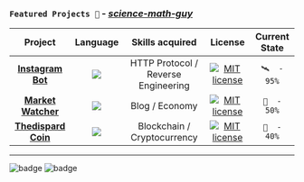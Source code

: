 ### ``` Featured Projects 🦈 ``` - _**[science-math-guy](https://github.com/science-math-guy)**_

| **Project**  | **Language** | **Skills acquired** | **License** | **Current State** |
| :---:        |     :---:      |    :---:  |   :---:  |   :---:  |
| [**Instagram Bot**](https://github.com/science-math-guy/InstaDroid)  | ![](https://forthebadge.com/images/badges/made-with-javascript.svg)  | HTTP Protocol / Reverse Engineering | [![MIT license](https://img.shields.io/badge/License-MIT-blue.svg)](https://lbesson.mit-license.org/) | ```🛰  -  95%``` |
| [**Market Watcher**](https://github.com/science-math-guy/market-watcher)  | ![](https://forthebadge.com/images/badges/made-with-python.svg)  | Blog / Economy | [![MIT license](https://img.shields.io/badge/License-MIT-blue.svg)](https://lbesson.mit-license.org/)| ```🚀  -  50%``` |
| [**Thedispard Coin**](https://github.com/science-math-guy/ThedispardCoin)  | ![](https://forthebadge.com/images/badges/made-with-javascript.svg)  | Blockchain / Cryptocurrency | [![MIT license](https://img.shields.io/badge/License-MIT-blue.svg)](https://lbesson.mit-license.org/) | ```🛫  - 40%``` |



-------

![badge](https://forthebadge.com/images/badges/for-robots.svg) ![badge](https://forthebadge.com/images/badges/powered-by-electricity.svg)
